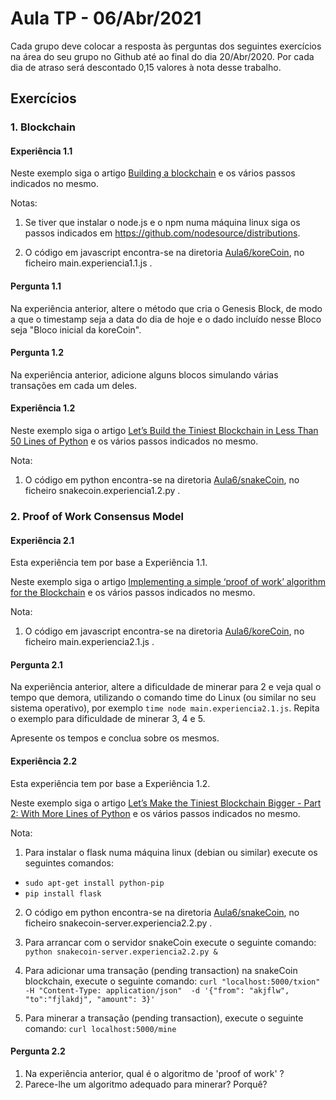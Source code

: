 # Aula TP - 06/Abr/2021

Cada grupo deve colocar a resposta às perguntas dos seguintes exercícios na área do seu grupo no Github até ao final do dia 20/Abr/2020\. Por cada dia de atraso será descontado 0,15 valores à nota desse trabalho.

## Exercícios

### 1. Blockchain

#### Experiência 1.1

Neste exemplo siga o artigo [Building a blockchain](https://medium.com/@akshaykore/building-a-blockchain-7579c53962dd) e os vários passos indicados no mesmo.

Notas:

1. Se tiver que instalar o node.js e o npm numa máquina linux siga os passos indicados em <https://github.com/nodesource/distributions>.

2. O código em javascript encontra-se na diretoria [Aula6/koreCoin](Aula6/koreCoin), no ficheiro main.experiencia1.1.js .

#### Pergunta 1.1

Na experiência anterior, altere o método que cria o Genesis Block, de modo a que o timestamp seja a data do dia de hoje e o dado incluído nesse Bloco seja "Bloco inicial da koreCoin".

#### Pergunta 1.2

Na experiência anterior, adicione alguns blocos simulando várias transações em cada um deles.

#### Experiência 1.2

Neste exemplo siga o artigo [Let’s Build the Tiniest Blockchain in Less Than 50 Lines of Python](https://medium.com/crypto-currently/lets-build-the-tiniest-blockchain-e70965a248b) e os vários passos indicados no mesmo.

Nota:

1. O código em python encontra-se na diretoria [Aula6/snakeCoin](Aula6/snakeCoin), no ficheiro snakecoin.experiencia1.2.py .


### 2\. Proof of Work Consensus Model

#### Experiência 2.1

Esta experiência tem por base a Experiência 1.1.

Neste exemplo siga o artigo [Implementing a simple ‘proof of work’ algorithm for the Blockchain](https://cryptocurrencyhub.io/implementing-a-simple-proof-of-work-algorithm-for-the-blockchain-bdcd50faac18) e os vários passos indicados no mesmo.

Nota:

1. O código em javascript encontra-se na diretoria [Aula6/koreCoin](Aula6/koreCoin), no ficheiro main.experiencia2.1.js .

#### Pergunta 2.1

Na experiência anterior, altere a dificuldade de minerar para 2 e veja qual o tempo que demora, utilizando o comando time do Linux (ou similar no seu sistema operativo), por exemplo `time node main.experiencia2.1.js`.
Repita o exemplo para dificuldade de minerar 3, 4 e 5.

Apresente os tempos e conclua sobre os mesmos.

#### Experiência 2.2

Esta experiência tem por base a Experiência 1.2.

Neste exemplo siga o artigo [Let’s Make the Tiniest Blockchain Bigger - Part 2: With More Lines of Python](https://medium.com/crypto-currently/lets-make-the-tiniest-blockchain-bigger-ac360a328f4d) e os vários passos indicados no mesmo.

Nota:

1. Para instalar o flask numa máquina linux (debian ou similar) execute os seguintes comandos:

  + `sudo apt-get install python-pip`
  + `pip install flask`

2. O código em python encontra-se na diretoria [Aula6/snakeCoin](Aula6/snakeCoin), no ficheiro snakecoin-server.experiencia2.2.py .

3. Para arrancar com o servidor snakeCoin execute o seguinte comando: `python snakecoin-server.experiencia2.2.py &`

4. Para adicionar uma transação (pending transaction) na snakeCoin blockchain, execute o seguinte comando:
`curl "localhost:5000/txion" 
     -H "Content-Type: application/json" 
     -d '{"from": "akjflw", "to":"fjlakdj", "amount": 3}'`

5. Para minerar a transação (pending transaction), execute o seguinte comando:
`curl localhost:5000/mine`


#### Pergunta 2.2

1. Na experiência anterior, qual é o algoritmo de 'proof of work' ?
2. Parece-lhe um algoritmo adequado para minerar? Porquê?


